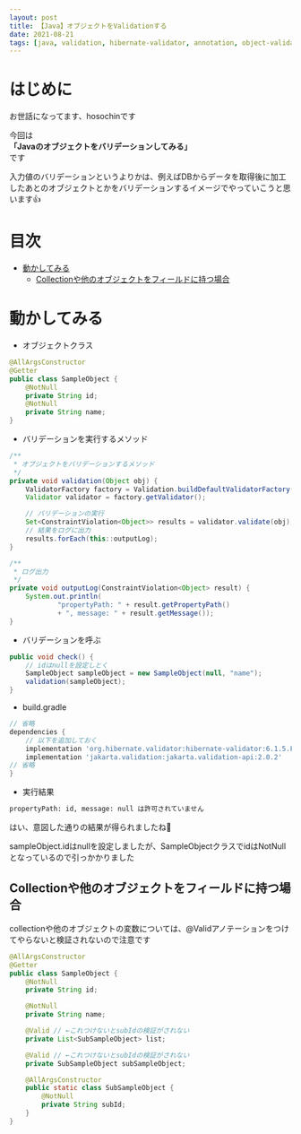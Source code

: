 ```yaml
---
layout: post
title: 【Java】オブジェクトをValidationする
date: 2021-08-21
tags: [java, validation, hibernate-validator, annotation, object-validation]
---
```


# はじめに

お世話になってます、hosochinです

今回は  
**「Javaのオブジェクトをバリデーションしてみる」**  
です

入力値のバリデーションというよりかは、例えばDBからデータを取得後に加工したあとのオブジェクトとかをバリデーションするイメージでやっていこうと思います👍

# 目次

- [動かしてみる](#動かしてみる)
  - [Collectionや他のオブジェクトをフィールドに持つ場合](#collectionや他のオブジェクトをフィールドに持つ場合)

# 動かしてみる

* オブジェクトクラス

```java
@AllArgsConstructor
@Getter
public class SampleObject {
    @NotNull
    private String id;
    @NotNull
    private String name;
}
```

* バリデーションを実行するメソッド

```java
/**
 * オブジェクトをバリデーションするメソッド
 */
private void validation(Object obj) {
    ValidatorFactory factory = Validation.buildDefaultValidatorFactory();
    Validator validator = factory.getValidator();

    // バリデーションの実行
    Set<ConstraintViolation<Object>> results = validator.validate(obj);
    // 結果をログに出力
    results.forEach(this::outputLog);
}

/**
 * ログ出力
 */
private void outputLog(ConstraintViolation<Object> result) {
    System.out.println(
            "propertyPath: " + result.getPropertyPath()
            + ", message: " + result.getMessage());
}
```

* バリデーションを呼ぶ

```java
public void check() {
    // idはnullを設定しとく
    SampleObject sampleObject = new SampleObject(null, "name");
    validation(sampleObject);
}
```

* build.gradle

```gradle
// 省略
dependencies {
    // 以下を追加しておく
    implementation 'org.hibernate.validator:hibernate-validator:6.1.5.Final'
    implementation 'jakarta.validation:jakarta.validation-api:2.0.2'
// 省略
}
```

* 実行結果

```bash
propertyPath: id, message: null は許可されていません
```

はい、意図した通りの結果が得られましたね🍺

sampleObject.idはnullを設定しましたが、SampleObjectクラスでidはNotNullとなっているので引っかかりました

## Collectionや他のオブジェクトをフィールドに持つ場合

collectionや他のオブジェクトの変数については、@Validアノテーションをつけてやらないと検証されないので注意です

```java
@AllArgsConstructor
@Getter
public class SampleObject {
    @NotNull
    private String id;

    @NotNull
    private String name;

    @Valid // ←これつけないとsubIdの検証がされない
    private List<SubSampleObject> list;

    @Valid // ←これつけないとsubIdの検証がされない
    private SubSampleObject subSampleObject;

    @AllArgsConstructor
    public static class SubSampleObject {
        @NotNull
        private String subId;
    }
}
```
